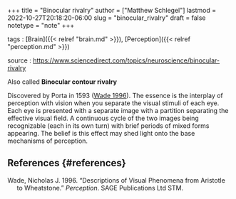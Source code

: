 +++
title = "Binocular rivalry"
author = ["Matthew Schlegel"]
lastmod = 2022-10-27T20:18:20-06:00
slug = "binocular_rivalry"
draft = false
notetype = "note"
+++

tags
: [Brain]({{< relref "brain.md" >}}), [Perception]({{< relref "perception.md" >}})

source
: <https://www.sciencedirect.com/topics/neuroscience/binocular-rivalry>

Also called **Binocular contour rivalry**

Discovered by Porta in 1593 (<a href="#citeproc_bib_item_1">Wade 1996</a>). The essence is the interplay of perception with vision when you separate the visual stimuli of each eye. Each eye is presented with a separate image with a partition separating the effective visual field. A continuous cycle of the two images being recognizable (each in its own turn) with brief periods of mixed forms appearing. The belief is this effect may shed light onto the base mechanisms of perception.


## References {#references}



<style>.csl-entry{text-indent: -1.5em; margin-left: 1.5em;}</style><div class="csl-bib-body">
  <div class="csl-entry"><a id="citeproc_bib_item_1"></a>Wade, Nicholas J. 1996. “Descriptions of Visual Phenomena from Aristotle to Wheatstone.” <i>Perception</i>. SAGE Publications Ltd STM.</div>
</div>
